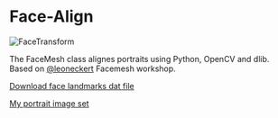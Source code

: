 # Face-Align
![FaceTransform](http://itp.orfleisher.com/wp-content/uploads/2017/09/ezgif.com-optimize-2-2.gif)

The FaceMesh class alignes portraits using Python, OpenCV and dlib. Based on [@leoneckert](https://github.com/leoneckert/facemash-workshop) Facemesh workshop.

[Download face landmarks dat file](https://drive.google.com/file/d/0B9-gnJ83oYzweWxWSmhaQ3Q0cHc/view?usp=sharing)

[My portrait image set](https://drive.google.com/file/d/0B9-gnJ83oYzwVVFUektQaGRucmc/view?usp=sharing)
